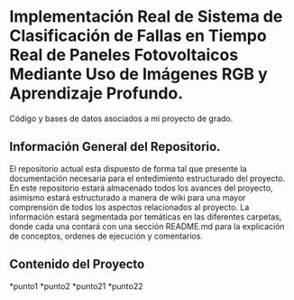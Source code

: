 # Implementación Real de Sistema de Clasificación de Fallas en Tiempo Real de Paneles Fotovoltaicos Mediante Uso de Imágenes RGB y Aprendizaje Profundo.
Código y bases de datos asociados a mi proyecto de grado.

## Información General del Repositorio.

El repositorio actual esta dispuesto de forma tal que presente la documentación necesaria para el entedimiento estructurado del proyecto. En este repositorio estará almacenado todos los avances del proyecto, asimismo estará estructurado a manera de wiki para una mayor comprensión de todos los aspectos relacionados al proyecto. La información estará segmentada por temáticas en las diferentes carpetas, donde cada una contará con una sección README.md para la explicación de conceptos, ordenes de ejecución y comentarios.

## Contenido del Proyecto
*punto1
*punto2
  *punto21
  *punto22
